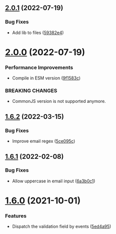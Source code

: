 ## [2.0.1](https://github.com/Randagio13/rapid-form/compare/v2.0.0...v2.0.1) (2022-07-19)


### Bug Fixes

* Add lib to files ([59382e4](https://github.com/Randagio13/rapid-form/commit/59382e48533b08a8fe7969e06954dd053f621910))

# [2.0.0](https://github.com/Randagio13/rapid-form/compare/v1.6.2...v2.0.0) (2022-07-19)


### Performance Improvements

* Compile in ESM version ([9f1583c](https://github.com/Randagio13/rapid-form/commit/9f1583c9d1f6cdda64f57d47d8232c2893f40529))


### BREAKING CHANGES

* CommonJS version is not supported anymore.

## [1.6.2](https://github.com/Randagio13/rapid-form/compare/v1.6.1...v1.6.2) (2022-03-15)


### Bug Fixes

* Improve email regex ([5ce095c](https://github.com/Randagio13/rapid-form/commit/5ce095c537d8bfb5fd41acfacf9aa9ef3d072c07))

## [1.6.1](https://github.com/Randagio13/rapid-form/compare/v1.6.0...v1.6.1) (2022-02-08)


### Bug Fixes

* Allow uppercase in email input ([6a3b0c1](https://github.com/Randagio13/rapid-form/commit/6a3b0c1e59231411be6aafdb3400a2f5cc049893))

# [1.6.0](https://github.com/Randagio13/rapid-form/compare/v1.5.3...v1.6.0) (2021-10-01)


### Features

* Dispatch the validation field by events ([5ed4a95](https://github.com/Randagio13/rapid-form/commit/5ed4a955e57217555ee053c4ffadffcee958b6d6))
